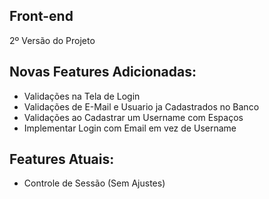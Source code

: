 ## Front-end
2º Versão do Projeto

## Novas Features Adicionadas:
- Validações na Tela de Login
- Validações de E-Mail e Usuario ja Cadastrados no Banco
- Validações ao Cadastrar um Username com Espaços
- Implementar Login com Email em vez de Username

## Features Atuais:
- Controle de Sessão (Sem Ajustes)
